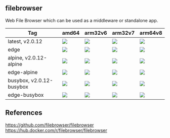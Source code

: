 
filebrowser
----
Web File Browser which can be used as a middleware or standalone app.

| Tag | amd64 | arm32v6 | arm32v7 | arm64v8
| ------------ | ------------ | ------------ | ------------ | ------------ |
| latest, v2.0.12 | [![](https://images.microbadger.com/badges/image/leodagan/filebrowser:latest.svg)](https://microbadger.com/images/leodagan/filebrowser:latest "Get your own image badge on microbadger.com") | [![](https://images.microbadger.com/badges/image/leodagan/filebrowser:latest-arm32v6.svg)](https://microbadger.com/images/leodagan/filebrowser:latest-arm32v6 "Get your own image badge on microbadger.com") | [![](https://images.microbadger.com/badges/image/leodagan/filebrowser:latest-arm32v7.svg)](https://microbadger.com/images/leodagan/filebrowser:latest-arm32v7 "Get your own image badge on microbadger.com") | [![](https://images.microbadger.com/badges/image/leodagan/filebrowser:latest-arm64v8.svg)](https://microbadger.com/images/leodagan/filebrowser:latest-arm64v8 "Get your own image badge on microbadger.com") |
| edge | [![](https://images.microbadger.com/badges/image/leodagan/filebrowser:edge.svg)](https://microbadger.com/images/leodagan/filebrowser:edge "Get your own image badge on microbadger.com") | [![](https://images.microbadger.com/badges/image/leodagan/filebrowser:edge-arm32v6.svg)](https://microbadger.com/images/leodagan/filebrowser:edge-arm32v6 "Get your own image badge on microbadger.com") | [![](https://images.microbadger.com/badges/image/leodagan/filebrowser:edge-arm32v7.svg)](https://microbadger.com/images/leodagan/filebrowser:edge-arm32v7 "Get your own image badge on microbadger.com") | [![](https://images.microbadger.com/badges/image/leodagan/filebrowser:edge-arm64v8.svg)](https://microbadger.com/images/leodagan/filebrowser:edge-arm64v8 "Get your own image badge on microbadger.com") |
| alpine, v2.0.12-alpine | [![](https://images.microbadger.com/badges/image/leodagan/filebrowser:alpine.svg)](https://microbadger.com/images/leodagan/filebrowser:alpine "Get your own image badge on microbadger.com") | [![](https://images.microbadger.com/badges/image/leodagan/filebrowser:alpine-arm32v6.svg)](https://microbadger.com/images/leodagan/filebrowser:alpine-arm32v6 "Get your own image badge on microbadger.com") | [![](https://images.microbadger.com/badges/image/leodagan/filebrowser:alpine-arm32v7.svg)](https://microbadger.com/images/leodagan/filebrowser:alpine-arm32v7 "Get your own image badge on microbadger.com") | [![](https://images.microbadger.com/badges/image/leodagan/filebrowser:alpine-arm64v8.svg)](https://microbadger.com/images/leodagan/filebrowser:alpine-arm64v8 "Get your own image badge on microbadger.com") |
| edge-alpine | [![](https://images.microbadger.com/badges/image/leodagan/filebrowser:edge-alpine.svg)](https://microbadger.com/images/leodagan/filebrowser:edge-alpine "Get your own image badge on microbadger.com") | [![](https://images.microbadger.com/badges/image/leodagan/filebrowser:edge-alpine-arm32v6.svg)](https://microbadger.com/images/leodagan/filebrowser:edge-alpine-arm32v6 "Get your own image badge on microbadger.com") | [![](https://images.microbadger.com/badges/image/leodagan/filebrowser:edge-alpine-arm32v7.svg)](https://microbadger.com/images/leodagan/filebrowser:edge-alpine-arm32v7 "Get your own image badge on microbadger.com") | [![](https://images.microbadger.com/badges/image/leodagan/filebrowser:edge-alpine-arm64v8.svg)](https://microbadger.com/images/leodagan/filebrowser:edge-alpine-arm64v8 "Get your own image badge on microbadger.com") |
| busybox, v2.0.12-busybox | [![](https://images.microbadger.com/badges/image/leodagan/filebrowser:busybox.svg)](https://microbadger.com/images/leodagan/filebrowser:busybox "Get your own image badge on microbadger.com") | [![](https://images.microbadger.com/badges/image/leodagan/filebrowser:busybox-arm32v6.svg)](https://microbadger.com/images/leodagan/filebrowser:busybox-arm32v6 "Get your own image badge on microbadger.com") | [![](https://images.microbadger.com/badges/image/leodagan/filebrowser:busybox-arm32v7.svg)](https://microbadger.com/images/leodagan/filebrowser:busybox-arm32v7 "Get your own image badge on microbadger.com") | [![](https://images.microbadger.com/badges/image/leodagan/filebrowser:busybox-arm64v8.svg)](https://microbadger.com/images/leodagan/filebrowser:busybox-arm64v8 "Get your own image badge on microbadger.com") |
| edge-busybox | [![](https://images.microbadger.com/badges/image/leodagan/filebrowser:edge-busybox.svg)](https://microbadger.com/images/leodagan/filebrowser:edge-busybox "Get your own image badge on microbadger.com") | [![](https://images.microbadger.com/badges/image/leodagan/filebrowser:edge-busybox-arm32v6.svg)](https://microbadger.com/images/leodagan/filebrowser:edge-busybox-arm32v6 "Get your own image badge on microbadger.com") | [![](https://images.microbadger.com/badges/image/leodagan/filebrowser:edge-busybox-arm32v7.svg)](https://microbadger.com/images/leodagan/filebrowser:edge-busybox-arm32v7 "Get your own image badge on microbadger.com") | [![](https://images.microbadger.com/badges/image/leodagan/filebrowser:edge-busybox-arm64v8.svg)](https://microbadger.com/images/leodagan/filebrowser:edge-busybox-arm64v8 "Get your own image badge on microbadger.com") |

References
----
https://github.com/filebrowser/filebrowser
https://hub.docker.com/r/filebrowser/filebrowser

